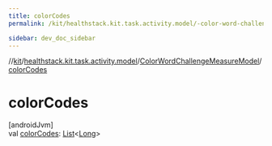 ```yaml
---
title: colorCodes
permalink: /kit/healthstack.kit.task.activity.model/-color-word-challenge-measure-model/color-codes.html

sidebar: dev_doc_sidebar
---
```

//[kit](../../../index.html)/[healthstack.kit.task.activity.model](../index.html)/[ColorWordChallengeMeasureModel](index.html)/[colorCodes](color-codes.html)



# colorCodes



[androidJvm]\
val [colorCodes](color-codes.html): [List](https://kotlinlang.org/api/latest/jvm/stdlib/kotlin.collections/-list/index.html)&lt;[Long](https://kotlinlang.org/api/latest/jvm/stdlib/kotlin/-long/index.html)&gt;





